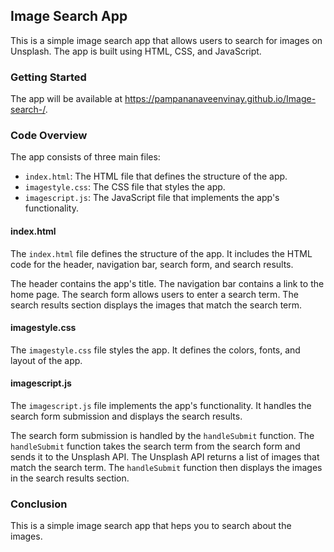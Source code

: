  ## Image Search App

This is a simple image search app that allows users to search for images on Unsplash. The app is built using HTML, CSS, and JavaScript.

### Getting Started


The app will be available at https://pampananaveenvinay.github.io/Image-search-/.

### Code Overview

The app consists of three main files:

* `index.html`: The HTML file that defines the structure of the app.
* `imagestyle.css`: The CSS file that styles the app.
* `imagescript.js`: The JavaScript file that implements the app's functionality.

#### index.html

The `index.html` file defines the structure of the app. It includes the HTML code for the header, navigation bar, search form, and search results.

The header contains the app's title. The navigation bar contains a link to the home page. The search form allows users to enter a search term. The search results section displays the images that match the search term.

#### imagestyle.css

The `imagestyle.css` file styles the app. It defines the colors, fonts, and layout of the app.

#### imagescript.js

The `imagescript.js` file implements the app's functionality. It handles the search form submission and displays the search results.

The search form submission is handled by the `handleSubmit` function. The `handleSubmit` function takes the search term from the search form and sends it to the Unsplash API. The Unsplash API returns a list of images that match the search term. The `handleSubmit` function then displays the images in the search results section.

### Conclusion

This is a simple image search app that heps you to search about the images.
